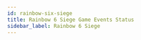 ```yaml
---
id: rainbow-six-siege
title: Rainbow 6 Siege Game Events Status
sidebar_label: Rainbow 6 Siege
---
```


<meta http-equiv="Content-Type" content="text/html charset=utf-8"/>
<!-- importing React -->
<script src="https://unpkg.com/react@15/dist/react.js"></script>
<!-- importing React-Dom -->
<script src="https://unpkg.com/react-dom@15/dist/react-dom.js"></script>
<!-- importing babel for jsx -->
<script src=" https://unpkg.com/babel-standalone@6/babel.min.js"></script>
<!-- importing the remarkable plugin -->
<script src="https://cdnjs.cloudflare.com/ajax/libs/remarkable/1.7.1/remarkable.js"></script>
<!-- importing games metadata -->
<script src="/developers-site/js/games_metadata.js"></script>

<div id="gameEventsStatus">
  <!-- GameID - this page's game ID, very important -->
  <script> const GameID = 10826 </script>
  <script type="text/jsx" src="/developers-site/jsx/specificGameEventsStatus.jsx"></script>
</div>